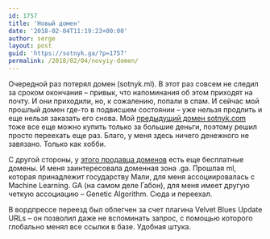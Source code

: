 ```yaml
---
id: 1757
title: 'Новый домен'
date: '2018-02-04T11:19:23+00:00'
author: serge
layout: post
guid: 'https://sotnyk.ga/?p=1757'
permalink: /2018/02/04/novyiy-domen/
---
```


Очередной раз потерял домен (sotnyk.ml). В этот раз совсем не следил за сроком окончания – привык, что напоминания об этом приходят на почту. И они приходили, но, к сожалению, попали в спам. И сейчас мой прошлый домен где-то в подвисшем состоянии – уже нельзя продлить и еще нельзя заказать его снова. Мой [предыдущий домен sotnyk.com](http://localhost/2017/02/04/pereehal/) тоже все еще можно купить только за большие деньги, поэтому решил просто переехать еще раз. Благо, у меня здесь ничего денежного не завязано. Только как хобби.

С другой стороны, у [этого продавца доменов](http://www.freenom.com/en/freeandpaiddomains.html) есть еще бесплатные домены. И меня заинтересовала доменная зона .ga. Прошлая ml, которая принадлежит государству Мали, для меня ассоциировалась с Machine Learning. GA (на самом деле Габон), для меня имеет другую четкую ассоциацию – Genetic Algorithm. Сюда и переехал.

В вордпрессе переезд был облегчен за счет плагина Velvet Blues Update URLs – он позволил даже не вспоминать запрос, с помощью которого глобально менял все ссылки в базе. Удобная штука.
